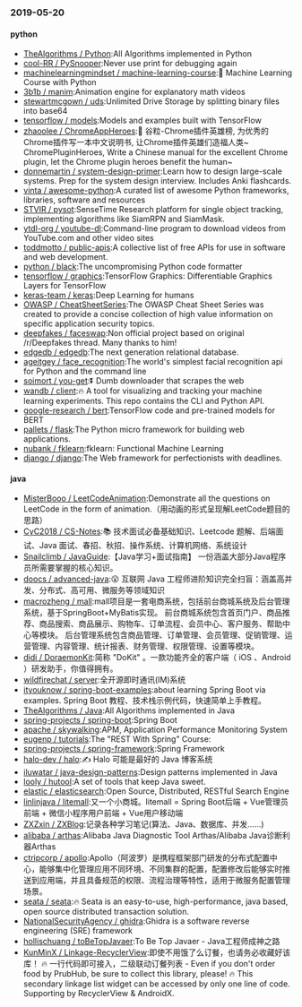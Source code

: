 ### 2019-05-20

#### python
* [TheAlgorithms / Python](https://github.com/TheAlgorithms/Python):All Algorithms implemented in Python
* [cool-RR / PySnooper](https://github.com/cool-RR/PySnooper):Never use print for debugging again
* [machinelearningmindset / machine-learning-course](https://github.com/machinelearningmindset/machine-learning-course):💬
Machine Learning Course with Python
* [3b1b / manim](https://github.com/3b1b/manim):Animation engine for explanatory math videos
* [stewartmcgown / uds](https://github.com/stewartmcgown/uds):Unlimited Drive Storage by splitting binary files into base64
* [tensorflow / models](https://github.com/tensorflow/models):Models and examples built with TensorFlow
* [zhaoolee / ChromeAppHeroes](https://github.com/zhaoolee/ChromeAppHeroes):🌈
谷粒-Chrome插件英雄榜, 为优秀的Chrome插件写一本中文说明书, 让Chrome插件英雄们造福人类~ ChromePluginHeroes, Write a Chinese manual for the excellent Chrome plugin, let the Chrome plugin heroes benefit the human~
* [donnemartin / system-design-primer](https://github.com/donnemartin/system-design-primer):Learn how to design large-scale systems. Prep for the system design interview. Includes Anki flashcards.
* [vinta / awesome-python](https://github.com/vinta/awesome-python):A curated list of awesome Python frameworks, libraries, software and resources
* [STVIR / pysot](https://github.com/STVIR/pysot):SenseTime Research platform for single object tracking, implementing algorithms like SiamRPN and SiamMask.
* [ytdl-org / youtube-dl](https://github.com/ytdl-org/youtube-dl):Command-line program to download videos from YouTube.com and other video sites
* [toddmotto / public-apis](https://github.com/toddmotto/public-apis):A collective list of free APIs for use in software and web development.
* [python / black](https://github.com/python/black):The uncompromising Python code formatter
* [tensorflow / graphics](https://github.com/tensorflow/graphics):TensorFlow Graphics: Differentiable Graphics Layers for TensorFlow
* [keras-team / keras](https://github.com/keras-team/keras):Deep Learning for humans
* [OWASP / CheatSheetSeries](https://github.com/OWASP/CheatSheetSeries):The OWASP Cheat Sheet Series was created to provide a concise collection of high value information on specific application security topics.
* [deepfakes / faceswap](https://github.com/deepfakes/faceswap):Non official project based on original /r/Deepfakes thread. Many thanks to him!
* [edgedb / edgedb](https://github.com/edgedb/edgedb):The next generation relational database.
* [ageitgey / face_recognition](https://github.com/ageitgey/face_recognition):The world's simplest facial recognition api for Python and the command line
* [soimort / you-get](https://github.com/soimort/you-get):⏬
Dumb downloader that scrapes the web
* [wandb / client](https://github.com/wandb/client):🔥
A tool for visualizing and tracking your machine learning experiments. This repo contains the CLI and Python API.
* [google-research / bert](https://github.com/google-research/bert):TensorFlow code and pre-trained models for BERT
* [pallets / flask](https://github.com/pallets/flask):The Python micro framework for building web applications.
* [nubank / fklearn](https://github.com/nubank/fklearn):fklearn: Functional Machine Learning
* [django / django](https://github.com/django/django):The Web framework for perfectionists with deadlines.

#### java
* [MisterBooo / LeetCodeAnimation](https://github.com/MisterBooo/LeetCodeAnimation):Demonstrate all the questions on LeetCode in the form of animation.（用动画的形式呈现解LeetCode题目的思路）
* [CyC2018 / CS-Notes](https://github.com/CyC2018/CS-Notes):📚
技术面试必备基础知识、Leetcode 题解、后端面试、Java 面试、春招、秋招、操作系统、计算机网络、系统设计
* [Snailclimb / JavaGuide](https://github.com/Snailclimb/JavaGuide):【Java学习+面试指南】 一份涵盖大部分Java程序员所需要掌握的核心知识。
* [doocs / advanced-java](https://github.com/doocs/advanced-java):😮
互联网 Java 工程师进阶知识完全扫盲：涵盖高并发、分布式、高可用、微服务等领域知识
* [macrozheng / mall](https://github.com/macrozheng/mall):mall项目是一套电商系统，包括前台商城系统及后台管理系统，基于SpringBoot+MyBatis实现。 前台商城系统包含首页门户、商品推荐、商品搜索、商品展示、购物车、订单流程、会员中心、客户服务、帮助中心等模块。 后台管理系统包含商品管理、订单管理、会员管理、促销管理、运营管理、内容管理、统计报表、财务管理、权限管理、设置等模块。
* [didi / DoraemonKit](https://github.com/didi/DoraemonKit):简称 "DoKit" 。一款功能齐全的客户端（ iOS 、Android ）研发助手，你值得拥有。
* [wildfirechat / server](https://github.com/wildfirechat/server):全开源即时通讯(IM)系统
* [ityouknow / spring-boot-examples](https://github.com/ityouknow/spring-boot-examples):about learning Spring Boot via examples. Spring Boot 教程、技术栈示例代码，快速简单上手教程。
* [TheAlgorithms / Java](https://github.com/TheAlgorithms/Java):All Algorithms implemented in Java
* [spring-projects / spring-boot](https://github.com/spring-projects/spring-boot):Spring Boot
* [apache / skywalking](https://github.com/apache/skywalking):APM, Application Performance Monitoring System
* [eugenp / tutorials](https://github.com/eugenp/tutorials):The "REST With Spring" Course:
* [spring-projects / spring-framework](https://github.com/spring-projects/spring-framework):Spring Framework
* [halo-dev / halo](https://github.com/halo-dev/halo):✍ Halo 可能是最好的 Java 博客系统
* [iluwatar / java-design-patterns](https://github.com/iluwatar/java-design-patterns):Design patterns implemented in Java
* [looly / hutool](https://github.com/looly/hutool):A set of tools that keep Java sweet.
* [elastic / elasticsearch](https://github.com/elastic/elasticsearch):Open Source, Distributed, RESTful Search Engine
* [linlinjava / litemall](https://github.com/linlinjava/litemall):又一个小商城。litemall = Spring Boot后端 + Vue管理员前端 + 微信小程序用户前端 + Vue用户移动端
* [ZXZxin / ZXBlog](https://github.com/ZXZxin/ZXBlog):记录各种学习笔记(算法、Java、数据库、并发......)
* [alibaba / arthas](https://github.com/alibaba/arthas):Alibaba Java Diagnostic Tool Arthas/Alibaba Java诊断利器Arthas
* [ctripcorp / apollo](https://github.com/ctripcorp/apollo):Apollo（阿波罗）是携程框架部门研发的分布式配置中心，能够集中化管理应用不同环境、不同集群的配置，配置修改后能够实时推送到应用端，并且具备规范的权限、流程治理等特性，适用于微服务配置管理场景。
* [seata / seata](https://github.com/seata/seata):🔥
Seata is an easy-to-use, high-performance, java based, open source distributed transaction solution.
* [NationalSecurityAgency / ghidra](https://github.com/NationalSecurityAgency/ghidra):Ghidra is a software reverse engineering (SRE) framework
* [hollischuang / toBeTopJavaer](https://github.com/hollischuang/toBeTopJavaer):To Be Top Javaer - Java工程师成神之路
* [KunMinX / Linkage-RecyclerView](https://github.com/KunMinX/Linkage-RecyclerView):即使不用饿了么订餐，也请务必收藏好该库！
🔥
一行代码即可接入，二级联动订餐列表 - Even if you don't order food by PrubHub, be sure to collect this library, please!
🔥
This secondary linkage list widget can be accessed by only one line of code. Supporting by RecyclerView & AndroidX.
